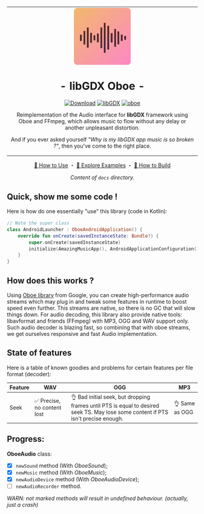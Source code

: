 <table align="center"><tr><td align="center" width="9999">
<img src="/icon.png" align="center" width="150" alt="Icon">

# - libGDX Oboe -

[![Download](https://api.bintray.com/packages/barsoosayque/gitlab/libgdx-oboe/images/download.svg)](https://bintray.com/barsoosayque/gitlab/libgdx-oboe/_latestVersion)
[![libGDX](https://img.shields.io/badge/libGDX-1.9.10-yellow.svg)](https://github.com/libgdx/libgdx/tree/gdx-parent-1.9.10)
[![oboe](https://img.shields.io/badge/oboe-1.2.0-yellow.svg)](https://github.com/google/oboe)

Reimplementation of the Audio interface for **libGDX** framework using Oboe and FFmpeg, which allows music to flow without any delay or another unpleasant distortion.

And if you ever asked yourself *"Why is my libGDX app music is so broken ?"*, then you've come to the right place.

</td></tr></table>

<div align="center">

[🔰 How to Use][usage] ・ [🎺 Explore Examples][examples] ・ [🚜 How to Build][build]

*Content of `docs` directory.*
</div>

## Quick, show me some code !

Here is how do one essentially "use" this library (code in Kotlin):

```kotlin
// Note the super class
class AndroidLauncher : OboeAndroidApplication() {
    override fun onCreate(savedInstanceState: Bundle?) {
        super.onCreate(savedInstanceState)
        initialize(AmazingMusicApp(), AndroidApplicationConfiguration())
    }
}
```

## How does this works ?

Using [Oboe library][oboe] from Google, you can create high-performance audio streams which may plug in and tweak some features in runtime to boost speed even further.
This streams are native, so there is no GC that will slow things down.
For audio decoding, this library also provide native tools: libavformat and friends (FFmpeg) with MP3, OGG and WAV support only.
Such audio decoder is blazing fast, so combining that with oboe streams, we get ourselves responsive and fast Audio implementation.

## State of features

Here is a table of known goodies and problems for certain features per file format (decoder):

| Feature | WAV | OGG | MP3 |
|-|-|-|-|
| Seek | ✅ Precise, no content lost | 👌️ Bad initial seek, but dropping frames until PTS is equal to desired seek TS. May lose some content if PTS isn't precise enough.  | 👌 Same as OGG |

## Progress:

**OboeAudio** class:

- [x] `newSound` method (With *OboeSound*);
- [x] `newMusic` method (With *OboeMusic*);
- [x] `newAudioDevice` method (With *OboeAudioDevice*);
- [ ] `newAudioRecorder` method.

*WARN: not marked methods will result in undefined behaviour. (actually, just a crash)*

[oboe]: https://github.com/google/oboe
[libgdx]: https://github.com/libgdx/libgdx
[usage]: /docs/Usage.md
[examples]: /docs/Examples.md
[build]: /docs/Build.md
